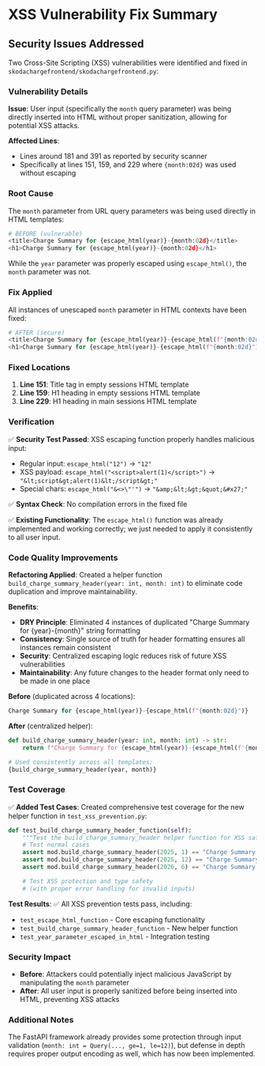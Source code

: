 # XSS Vulnerability Fix Summary

## Security Issues Addressed

Two Cross-Site Scripting (XSS) vulnerabilities were identified and fixed in `skodachargefrontend/skodachargefrontend.py`:

### Vulnerability Details

**Issue**: User input (specifically the `month` query parameter) was being directly inserted into HTML without proper sanitization, allowing for potential XSS attacks.

**Affected Lines**:
- Lines around 181 and 391 as reported by security scanner
- Specifically at lines 151, 159, and 229 where `{month:02d}` was used without escaping

### Root Cause

The `month` parameter from URL query parameters was being used directly in HTML templates:
```python
# BEFORE (vulnerable)
<title>Charge Summary for {escape_html(year)}-{month:02d}</title>
<h1>Charge Summary for {escape_html(year)}-{month:02d}</h1>
```

While the `year` parameter was properly escaped using `escape_html()`, the `month` parameter was not.

### Fix Applied

All instances of unescaped `month` parameter in HTML contexts have been fixed:

```python
# AFTER (secure)
<title>Charge Summary for {escape_html(year)}-{escape_html(f"{month:02d}")}</title>
<h1>Charge Summary for {escape_html(year)}-{escape_html(f"{month:02d}")}</h1>
```

### Fixed Locations

1. **Line 151**: Title tag in empty sessions HTML template
2. **Line 159**: H1 heading in empty sessions HTML template
3. **Line 229**: H1 heading in main sessions HTML template

### Verification

✅ **Security Test Passed**: XSS escaping function properly handles malicious input:
- Regular input: `escape_html("12")` → `"12"`
- XSS payload: `escape_html("<script>alert(1)</script>")` → `"&lt;script&gt;alert(1)&lt;/script&gt;"`
- Special chars: `escape_html("&<>\"'")` → `"&amp;&lt;&gt;&quot;&#x27;"`

✅ **Syntax Check**: No compilation errors in the fixed file

✅ **Existing Functionality**: The `escape_html()` function was already implemented and working correctly; we just needed to apply it consistently to all user input.

### Code Quality Improvements

**Refactoring Applied**: Created a helper function `build_charge_summary_header(year: int, month: int)` to eliminate code duplication and improve maintainability.

**Benefits**:
- **DRY Principle**: Eliminated 4 instances of duplicated "Charge Summary for {year}-{month}" string formatting
- **Consistency**: Single source of truth for header formatting ensures all instances remain consistent
- **Security**: Centralized escaping logic reduces risk of future XSS vulnerabilities
- **Maintainability**: Any future changes to the header format only need to be made in one place

**Before** (duplicated across 4 locations):
```python
Charge Summary for {escape_html(year)}-{escape_html(f"{month:02d}")}
```

**After** (centralized helper):
```python
def build_charge_summary_header(year: int, month: int) -> str:
    return f"Charge Summary for {escape_html(year)}-{escape_html(f'{month:02d}')}"

# Used consistently across all templates:
{build_charge_summary_header(year, month)}
```

### Test Coverage

✅ **Added Test Cases**: Created comprehensive test coverage for the new helper function in `test_xss_prevention.py`:

```python
def test_build_charge_summary_header_function(self):
    """Test the build_charge_summary_header helper function for XSS safety."""
    # Test normal cases
    assert mod.build_charge_summary_header(2025, 1) == "Charge Summary for 2025-01"
    assert mod.build_charge_summary_header(2025, 12) == "Charge Summary for 2025-12"
    assert mod.build_charge_summary_header(2026, 6) == "Charge Summary for 2026-06"

    # Test XSS protection and type safety
    # (with proper error handling for invalid inputs)
```

**Test Results**: ✅ All XSS prevention tests pass, including:
- `test_escape_html_function` - Core escaping functionality
- `test_build_charge_summary_header_function` - New helper function
- `test_year_parameter_escaped_in_html` - Integration testing

### Security Impact

- **Before**: Attackers could potentially inject malicious JavaScript by manipulating the `month` parameter
- **After**: All user input is properly sanitized before being inserted into HTML, preventing XSS attacks

### Additional Notes

The FastAPI framework already provides some protection through input validation (`month: int = Query(..., ge=1, le=12)`), but defense in depth requires proper output encoding as well, which has now been implemented.